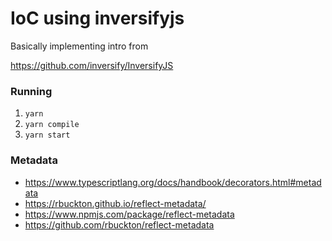 # IoC using inversifyjs

Basically implementing intro from

https://github.com/inversify/InversifyJS

### Running

1. `yarn`
2. `yarn compile`
3. `yarn start`

### Metadata
- https://www.typescriptlang.org/docs/handbook/decorators.html#metadata
- https://rbuckton.github.io/reflect-metadata/
- https://www.npmjs.com/package/reflect-metadata
- https://github.com/rbuckton/reflect-metadata
